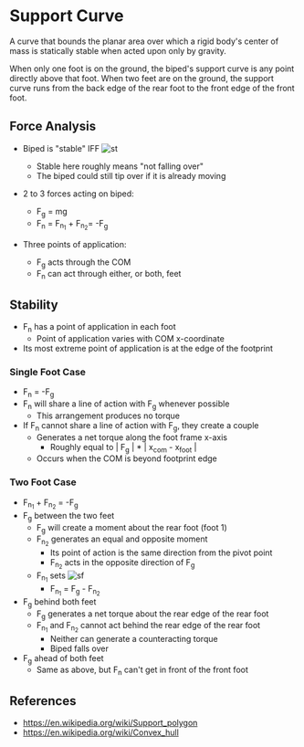 # Support Curve
A curve that bounds the planar area over which a rigid body's center of mass is statically stable when acted upon only by gravity.

When only one foot is on the ground, the biped's support curve is any point directly above that foot. When two feet are on the ground, the support curve runs from the back edge of the rear foot to the front edge of the front foot.


## Force Analysis
* Biped is "stable" IFF ![st](https://latex.codecogs.com/png.latex?\Sigma\tau=0)
	* Stable here roughly means "not falling over"
	* The biped could still tip over if it is already moving
	
* 2 to 3 forces acting on biped: 
	* F<sub>g</sub> = mg
	* F<sub>n</sub> = F<sub>n<sub>1</sub></sub> + F<sub>n<sub>2</sub></sub>= -F<sub>g</sub>
	
* Three points of application:
	* F<sub>g</sub> acts through the COM
	* F<sub>n</sub> can act through either, or both, feet
	
	
	
	
## Stability
* F<sub>n</sub> has a point of application in each foot
	* Point of application varies with COM x-coordinate
* Its most extreme point of application is at the edge of the footprint


### Single Foot Case
* F<sub>n</sub> = -F<sub>g</sub>
* F<sub>n</sub>  will share a line of action with F<sub>g</sub> whenever possible
	* This arrangement produces no torque
* If F<sub>n</sub> cannot share a line of action with F<sub>g</sub>, they create a couple
	* Generates a net torque along the foot frame x-axis
		* Roughly equal to | F<sub>g</sub> | * | x<sub>com</sub> -  x<sub>foot</sub> |
	* Occurs when the COM is beyond  footprint edge
	
	
### Two Foot Case
* F<sub>n<sub>1</sub></sub> + F<sub>n<sub>2</sub></sub> = -F<sub>g</sub>
* F<sub>g</sub> between the two feet
	* F<sub>g</sub> will create a moment about the rear foot (foot 1)
	* F<sub>n<sub>2</sub></sub> generates an equal and opposite moment
		* Its point of action is the same direction from the pivot point
		* F<sub>n<sub>2</sub></sub> acts in the opposite direction of F<sub>g</sub>
	* F<sub>n<sub>1</sub></sub> sets ![sf](https://latex.codecogs.com/png.latex?\Sigma\:F=0)
		* F<sub>n<sub>1</sub></sub> = F<sub>g</sub> - F<sub>n<sub>2</sub></sub>
* F<sub>g</sub> behind both feet 
	* F<sub>g</sub> generates a net torque about the rear edge of the rear foot
	* F<sub>n<sub>1</sub></sub> and F<sub>n<sub>2</sub></sub> cannot act behind the rear edge of the rear foot
		* Neither can generate a counteracting torque
		* Biped falls over
* F<sub>g</sub> ahead of both feet 
	* Same as above, but F<sub>n</sub> can't get in front of the front foot
		
		
		
## References
* https://en.wikipedia.org/wiki/Support_polygon
* https://en.wikipedia.org/wiki/Convex_hull